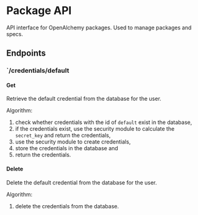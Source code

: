 # Package API

API interface for OpenAlchemy packages. Used to manage packages and specs.

## Endpoints

### `/credentials/default

#### Get

Retrieve the default credential from the database for the user.

Algorithm:

1. check whether credentials with the id of `default` exist in the database,
1. if the credentials exist, use the security module to calculate the
   `secret_key` and return the credentials,
1. use the security module to create credentials,
1. store the credentials in the database and
1. return the credentials.

#### Delete

Delete the default credential from the database for the user.

Algorithm:

1. delete the credentials from the database.
